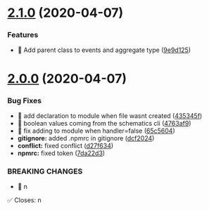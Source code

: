 # [2.1.0](https://github.com/ArkerLabs/event-sourcing-schematics/compare/v2.0.0...v2.1.0) (2020-04-07)


### Features

* 🎸 Add parent class to events and aggregate type ([9e9d125](https://github.com/ArkerLabs/event-sourcing-schematics/commit/9e9d125af9034b8355d7885af2076edf863abbf2))

# [2.0.0](https://github.com/ArkerLabs/event-sourcing-schematics/compare/v1.2.3...v2.0.0) (2020-04-07)


### Bug Fixes

* 🐛 add declaration to module when file wasnt created ([435345f](https://github.com/ArkerLabs/event-sourcing-schematics/commit/435345f19afa63b7448869e951d1838e629375ce))
* 🐛 boolean values coming from the schematics cli ([4763af9](https://github.com/ArkerLabs/event-sourcing-schematics/commit/4763af9ee45952b653ceb4bb9347ac631e66b2a2))
* 🐛 fix adding to module when handler=false ([65c5604](https://github.com/ArkerLabs/event-sourcing-schematics/commit/65c5604082b48a2db421ec7032aa904f692443d4))
* **gitignore:** added .npmrc in gitignore ([dcf2024](https://github.com/ArkerLabs/event-sourcing-schematics/commit/dcf2024c793c89bb9c6da937d7b244bfd3441a3d))
* **conflict:** fixed conflict ([d27f634](https://github.com/ArkerLabs/event-sourcing-schematics/commit/d27f6344ffea67eed81bdb90770f6c98f3b26034))
* **npmrc:** fixed token ([7da22d3](https://github.com/ArkerLabs/event-sourcing-schematics/commit/7da22d34ecea9a469a41b58e381ad18f10dca0ec))


### BREAKING CHANGES

* 🧨 n

✅ Closes: n
